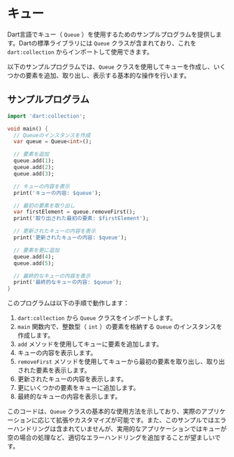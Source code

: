 # キュー

Dart言語でキュー（ `Queue` ）を使用するためのサンプルプログラムを提供します。Dartの標準ライブラリには `Queue` クラスが含まれており、これを `dart:collection` からインポートして使用できます。

以下のサンプルプログラムでは、`Queue` クラスを使用してキューを作成し、いくつかの要素を追加、取り出し、表示する基本的な操作を行います。

## サンプルプログラム
```dart
import 'dart:collection';

void main() {
  // Queueのインスタンスを作成
  var queue = Queue<int>();

  // 要素を追加
  queue.add(1);
  queue.add(2);
  queue.add(3);

  // キューの内容を表示
  print('キューの内容: $queue');

  // 最初の要素を取り出し
  var firstElement = queue.removeFirst();
  print('取り出された最初の要素: $firstElement');

  // 更新されたキューの内容を表示
  print('更新されたキューの内容: $queue');

  // 要素を更に追加
  queue.add(4);
  queue.add(5);

  // 最終的なキューの内容を表示
  print('最終的なキューの内容: $queue');
}
```
このプログラムは以下の手順で動作します：

1. `dart:collection` から `Queue` クラスをインポートします。
2. `main` 関数内で、整数型（ `int` ）の要素を格納する `Queue` のインスタンスを作成します。
3. `add` メソッドを使用してキューに要素を追加します。
4. キューの内容を表示します。
5. `removeFirst` メソッドを使用してキューから最初の要素を取り出し、取り出された要素を表示します。
6. 更新されたキューの内容を表示します。
7. 更にいくつかの要素をキューに追加します。
8. 最終的なキューの内容を表示します。

このコードは、`Queue` クラスの基本的な使用方法を示しており、実際のアプリケーションに応じて拡張やカスタマイズが可能です。また、このサンプルではエラーハンドリングは含まれていませんが、実用的なアプリケーションではキューが空の場合の処理など、適切なエラーハンドリングを追加することが望ましいです。
